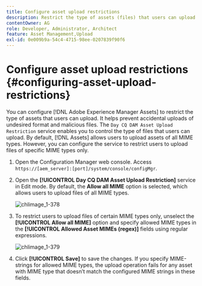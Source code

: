 ```yaml
---
title: Configure asset upload restrictions
description: Restrict the type of assets (files) that users can upload 
contentOwner: AG
role: Developer, Administrator, Architect
feature: Asset Management,Upload
exl-id: 0e009b9a-54c4-4715-98ee-0207839f90f6
---
```

# Configure asset upload restrictions {#configuring-asset-upload-restrictions}

You can configure [!DNL Adobe Experience Manager Assets] to restrict the type of assets that users can upload. It helps prevent accidental uploads of undesired format and malicious files. The `Day CQ DAM Asset Upload Restriction` service enables you to control the type of files that users can upload. By default, [!DNL Assets] allows users to upload assets of all MIME types. However, you can configure the service to restrict users to upload files of specific MIME types only.

1. Open the Configuration Manager web console. Access `https://[aem_server]:[port]/system/console/configMgr`.
1. Open the **[!UICONTROL Day CQ DAM Asset Upload Restriction]** service in Edit mode. By default, the **Allow all MIME** option is selected, which allows users to upload files of all MIME types.

   ![chlimage_1-378](assets/chlimage_1-378.png)

1. To restrict users to upload files of certain MIME types only, unselect the **[!UICONTROL Allow all MIME]** option and specify allowed MIME types in the **[!UICONTROL Allowed Asset MIMEs (regex)]** fields using regular expressions.

   ![chlimage_1-379](assets/chlimage_1-379.png)

1. Click **[!UICONTROL Save]** to save the changes. If you specify MIME-strings for allowed MIME types, the upload operation fails for any asset with MIME type that doesn’t match the configured MIME strings in these fields.
